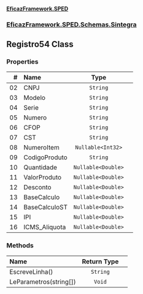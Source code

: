 #### [EficazFramework.SPED](EficazFrameworkSPED.md 'EficazFramework SPED')
### [EficazFramework.SPED.Schemas.Sintegra](EficazFramework.SPED.Schemas.Sintegra.md 'EficazFramework.SPED.Schemas.Sintegra')

## Registro54 Class
### Properties

| # | Name | Type | |
| ---: | :--- | :---: | :--- |
| 02 | CNPJ | `String` |  |
| 03 | Modelo | `String` |  |
| 04 | Serie | `String` |  |
| 05 | Numero | `String` |  |
| 06 | CFOP | `String` |  |
| 07 | CST | `String` |  |
| 08 | NumeroItem | `Nullable<Int32>` |  |
| 09 | CodigoProduto | `String` |  |
| 10 | Quantidade | `Nullable<Double>` |  |
| 11 | ValorProduto | `Nullable<Double>` |  |
| 12 | Desconto | `Nullable<Double>` |  |
| 13 | BaseCalculo | `Nullable<Double>` |  |
| 14 | BaseCalculoST | `Nullable<Double>` |  |
| 15 | IPI | `Nullable<Double>` |  |
| 16 | ICMS_Aliquota | `Nullable<Double>` |  |
### Methods

| Name | Return Type | |
| :--- | :---: | :--- |
| EscreveLinha() | `String` |  |
| LeParametros(string[]) | `Void` |  |
